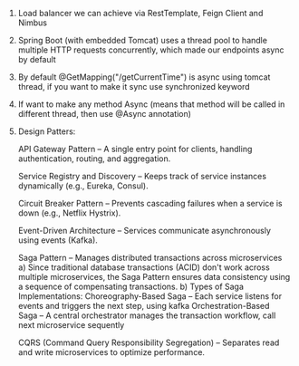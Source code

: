 1. Load balancer we can achieve via RestTemplate, Feign Client and Nimbus
2. Spring Boot (with embedded Tomcat) uses a thread pool to handle multiple HTTP requests concurrently, which made our endpoints async by default
3. By default @GetMapping("/getCurrentTime") is async using tomcat thread, if you want to make it sync use synchronized keyword
4. If want to make any method Async (means that method will be called in different thread, then use @Async annotation)
5. Design Patters:


    API Gateway Pattern – A single entry point for clients, handling authentication, routing, and aggregation.

    Service Registry and Discovery – Keeps track of service instances dynamically (e.g., Eureka, Consul).
    
    Circuit Breaker Pattern – Prevents cascading failures when a service is down (e.g., Netflix Hystrix).

    Event-Driven Architecture – Services communicate asynchronously using events (Kafka).
    
    Saga Pattern – Manages distributed transactions across microservices
     a) Since traditional database transactions (ACID) don't work across multiple microservices, the Saga Pattern ensures data consistency using a sequence of compensating transactions.
     b) Types of Saga Implementations:
            Choreography-Based Saga – Each service listens for events and triggers the next step, using kafka
            Orchestration-Based Saga – A central orchestrator manages the transaction workflow, call next microservice sequently

    CQRS (Command Query Responsibility Segregation) – Separates read and write microservices to optimize performance.